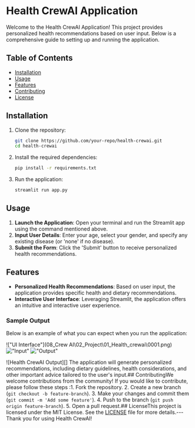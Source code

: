 
# Health CrewAI Application

Welcome to the Health CrewAI Application! This project provides personalized health recommendations based on user input. Below is a comprehensive guide to setting up and running the application.

## Table of Contents
- [Installation](#installation)
- [Usage](#usage)
- [Features](#features)
- [Contributing](#contributing)
- [License](#license)

## Installation

1. Clone the repository:
    ```sh
    git clone https://github.com/your-repo/health-crewai.git
    cd health-crewai
    ```

2. Install the required dependencies:
    ```sh
    pip install -r requirements.txt
    ```

3. Run the application:
    ```sh
    streamlit run app.py
    ```

## Usage

1. **Launch the Application**: Open your terminal and run the Streamlit app using the command mentioned above.
2. **Input User Details**: Enter your age, select your gender, and specify any existing disease (or 'none' if no disease).
3. **Submit the Form**: Click the 'Submit' button to receive personalized health recommendations.

## Features

- **Personalized Health Recommendations**: Based on user input, the application provides specific health and dietary recommendations.
- **Interactive User Interface**: Leveraging Streamlit, the application offers an intuitive and interactive user experience.

### Sample Output
Below is an example of what you can expect when you run the application:

!["UI Interface"](08_Crew AI\02_Project\01_Health_crewai\0001.png)
!["Input"](02_Project/00002.png)
!["Output"](02_Project/00003.png)


![Health CrewAI Output][]
The application will generate personalized recommendations, including dietary guidelines, health considerations, and other important advice tailored to the user's input.## ContributingWe welcome contributions from the community! If you would like to contribute, please follow these steps
:1. Fork the repository.
2. Create a new branch (`git checkout -b feature-branch`).
3. Make your changes and commit them (`git commit -m 'Add some feature'`).
4. Push to the branch (`git push origin feature-branch`).
5. Open a pull request.## LicenseThis project is licensed under the MIT License. See the [LICENSE](LICENSE) file for more details.---Thank you for using Health CrewAI!